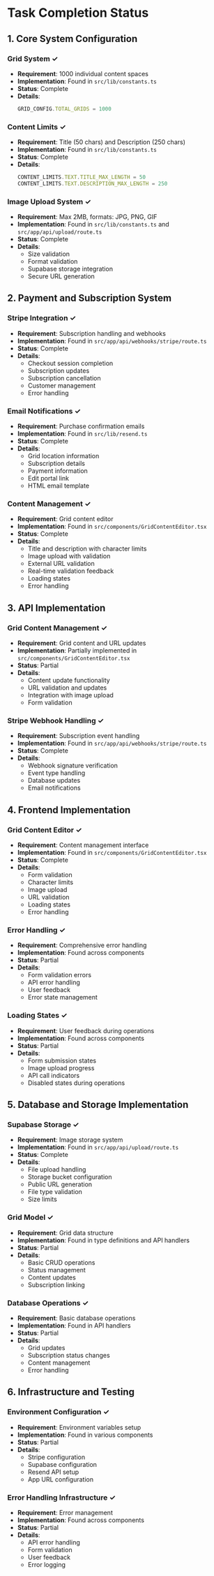 # Task Completion Status

## 1. Core System Configuration

### Grid System ✓
- **Requirement**: 1000 individual content spaces
- **Implementation**: Found in `src/lib/constants.ts`
- **Status**: Complete
- **Details**: 
  ```typescript
  GRID_CONFIG.TOTAL_GRIDS = 1000
  ```

### Content Limits ✓
- **Requirement**: Title (50 chars) and Description (250 chars)
- **Implementation**: Found in `src/lib/constants.ts`
- **Status**: Complete
- **Details**:
  ```typescript
  CONTENT_LIMITS.TEXT.TITLE_MAX_LENGTH = 50
  CONTENT_LIMITS.TEXT.DESCRIPTION_MAX_LENGTH = 250
  ```

### Image Upload System ✓
- **Requirement**: Max 2MB, formats: JPG, PNG, GIF
- **Implementation**: Found in `src/lib/constants.ts` and `src/app/api/upload/route.ts`
- **Status**: Complete
- **Details**:
  - Size validation
  - Format validation
  - Supabase storage integration
  - Secure URL generation

## 2. Payment and Subscription System

### Stripe Integration ✓
- **Requirement**: Subscription handling and webhooks
- **Implementation**: Found in `src/app/api/webhooks/stripe/route.ts`
- **Status**: Complete
- **Details**:
  - Checkout session completion
  - Subscription updates
  - Subscription cancellation
  - Customer management
  - Error handling

### Email Notifications ✓
- **Requirement**: Purchase confirmation emails
- **Implementation**: Found in `src/lib/resend.ts`
- **Status**: Complete
- **Details**:
  - Grid location information
  - Subscription details
  - Payment information
  - Edit portal link
  - HTML email template

### Content Management ✓
- **Requirement**: Grid content editor
- **Implementation**: Found in `src/components/GridContentEditor.tsx`
- **Status**: Complete
- **Details**:
  - Title and description with character limits
  - Image upload with validation
  - External URL validation
  - Real-time validation feedback
  - Loading states
  - Error handling

## 3. API Implementation

### Grid Content Management ✓
- **Requirement**: Grid content and URL updates
- **Implementation**: Partially implemented in `src/components/GridContentEditor.tsx`
- **Status**: Partial
- **Details**:
  - Content update functionality
  - URL validation and updates
  - Integration with image upload
  - Form validation

### Stripe Webhook Handling ✓
- **Requirement**: Subscription event handling
- **Implementation**: Found in `src/app/api/webhooks/stripe/route.ts`
- **Status**: Complete
- **Details**:
  - Webhook signature verification
  - Event type handling
  - Database updates
  - Email notifications 

## 4. Frontend Implementation

### Grid Content Editor ✓
- **Requirement**: Content management interface
- **Implementation**: Found in `src/components/GridContentEditor.tsx`
- **Status**: Complete
- **Details**:
  - Form validation
  - Character limits
  - Image upload
  - URL validation
  - Loading states
  - Error handling

### Error Handling ✓
- **Requirement**: Comprehensive error handling
- **Implementation**: Found across components
- **Status**: Partial
- **Details**:
  - Form validation errors
  - API error handling
  - User feedback
  - Error state management

### Loading States ✓
- **Requirement**: User feedback during operations
- **Implementation**: Found across components
- **Status**: Partial
- **Details**:
  - Form submission states
  - Image upload progress
  - API call indicators
  - Disabled states during operations 

## 5. Database and Storage Implementation

### Supabase Storage ✓
- **Requirement**: Image storage system
- **Implementation**: Found in `src/app/api/upload/route.ts`
- **Status**: Complete
- **Details**:
  - File upload handling
  - Storage bucket configuration
  - Public URL generation
  - File type validation
  - Size limits

### Grid Model ✓
- **Requirement**: Grid data structure
- **Implementation**: Found in type definitions and API handlers
- **Status**: Partial
- **Details**:
  - Basic CRUD operations
  - Status management
  - Content updates
  - Subscription linking

### Database Operations ✓
- **Requirement**: Basic database operations
- **Implementation**: Found in API handlers
- **Status**: Partial
- **Details**:
  - Grid updates
  - Subscription status changes
  - Content management
  - Error handling 

## 6. Infrastructure and Testing

### Environment Configuration ✓
- **Requirement**: Environment variables setup
- **Implementation**: Found in various components
- **Status**: Partial
- **Details**:
  - Stripe configuration
  - Supabase configuration
  - Resend API setup
  - App URL configuration

### Error Handling Infrastructure ✓
- **Requirement**: Error management
- **Implementation**: Found across components
- **Status**: Partial
- **Details**:
  - API error handling
  - Form validation
  - User feedback
  - Error logging 